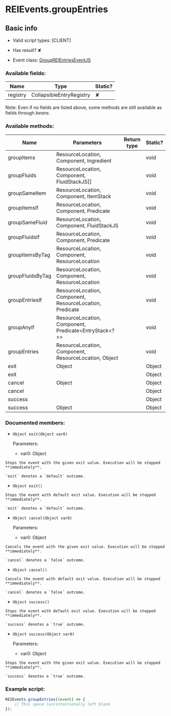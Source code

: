 # REIEvents.groupEntries

## Basic info

- Valid script types: [CLIENT]

- Has result? ✘

- Event class: [GroupREIEntriesEventJS](https://github.com/KubeJS-Mods/KubeJS/tree/2001/common/src/main/java/dev/latvian/mods/kubejs/integration/rei/GroupREIEntriesEventJS.java)

### Available fields:

| Name | Type | Static? |
| ---- | ---- | ------- |
| registry | CollapsibleEntryRegistry | ✘ |

Note: Even if no fields are listed above, some methods are still available as fields through *beans*.

### Available methods:

| Name | Parameters | Return type | Static? |
| ---- | ---------- | ----------- | ------- |
| groupItems | ResourceLocation, Component, Ingredient |  | void | ✘ |
| groupFluids | ResourceLocation, Component, FluidStackJS[] |  | void | ✘ |
| groupSameItem | ResourceLocation, Component, ItemStack |  | void | ✘ |
| groupItemsIf | ResourceLocation, Component, Predicate<ItemStack> |  | void | ✘ |
| groupSameFluid | ResourceLocation, Component, FluidStackJS |  | void | ✘ |
| groupFluidsIf | ResourceLocation, Component, Predicate<FluidStackJS> |  | void | ✘ |
| groupItemsByTag | ResourceLocation, Component, ResourceLocation |  | void | ✘ |
| groupFluidsByTag | ResourceLocation, Component, ResourceLocation |  | void | ✘ |
| groupEntriesIf | ResourceLocation, Component, ResourceLocation, Predicate |  | void | ✘ |
| groupAnyIf | ResourceLocation, Component, Predicate<EntryStack<?>> |  | void | ✘ |
| groupEntries | ResourceLocation, Component, ResourceLocation, Object |  | void | ✘ |
| exit | Object |  | Object | ✘ |
| exit |  |  | Object | ✘ |
| cancel | Object |  | Object | ✘ |
| cancel |  |  | Object | ✘ |
| success |  |  | Object | ✘ |
| success | Object |  | Object | ✘ |


### Documented members:

- `Object exit(Object var0)`

  Parameters:
  - var0: Object

```
Stops the event with the given exit value. Execution will be stopped **immediately**.

`exit` denotes a `default` outcome.
```

- `Object exit()`
```
Stops the event with default exit value. Execution will be stopped **immediately**.

`exit` denotes a `default` outcome.
```

- `Object cancel(Object var0)`

  Parameters:
  - var0: Object

```
Cancels the event with the given exit value. Execution will be stopped **immediately**.

`cancel` denotes a `false` outcome.
```

- `Object cancel()`
```
Cancels the event with default exit value. Execution will be stopped **immediately**.

`cancel` denotes a `false` outcome.
```

- `Object success()`
```
Stops the event with default exit value. Execution will be stopped **immediately**.

`success` denotes a `true` outcome.
```

- `Object success(Object var0)`

  Parameters:
  - var0: Object

```
Stops the event with the given exit value. Execution will be stopped **immediately**.

`success` denotes a `true` outcome.
```



### Example script:

```js
REIEvents.groupEntries((event) => {
	// This space (un)intentionally left blank
});
```

